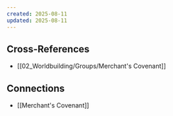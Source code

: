 ```yaml
---
created: 2025-08-11
updated: 2025-08-11
---
```




## Cross-References

- [[02_Worldbuilding/Groups/Merchant's Covenant]]


## Connections

- [[Merchant's Covenant]]
